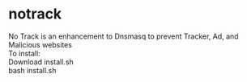 # notrack
No Track is an enhancement to Dnsmasq to prevent Tracker, Ad, and Malicious websites  
To install:  
Download install.sh  
bash install.sh  
